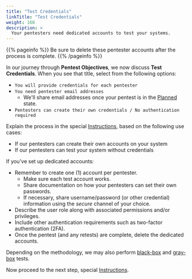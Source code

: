 ```yaml
---
title: "Test Credentials"
linkTitle: "Test Credentials"
weight: 160
description: >
  Your pentesters need dedicated accounts to test your systems.
---
```


{{% pageinfo %}}
Be sure to delete these pentester accounts after the process is complete.
{{% /pageinfo %}}

In our journey through **Pentest Objectives**, we now discuss **Test Credentials**.
When you see that title, select from the following options:

- `You will provide credentials for each pentester`
- `You need pentester email addresses`
  - We'll share email addresses once your pentest is in the [Planned](../../../penteststates/) state. 
- `Pentesters can create their own credentials / No authentication required`

Explain the process in the special [Instructions](../special-instructions), based on the
following use cases:
- If our pentesters can create their own accounts on your system
- If our pentesters can test your system without credentials


If you've set up dedicated accounts:

- Remember to create one (1) account per pentester.
  - Make sure each test account works.
  - Share documentation on how your pentesters can set their own passwords.
  - If necessary, share username/password (or other credential) information using the _secure_ channel of your choice.
- Describe the user role along with associated permissions and/or privileges.
- Include other authentication requirements such as two-factor authentication (2FA).
- Once the pentest (and any retests) are complete, delete the dedicated accounts.

Depending on the methodology, we may also perform
[black-box](../../glossary/#black-box-testing) and 
[gray-box](../../glossary/#gray-box-testing) tests.

Now proceed to the next step, special [Instructions](../special-instructions).
